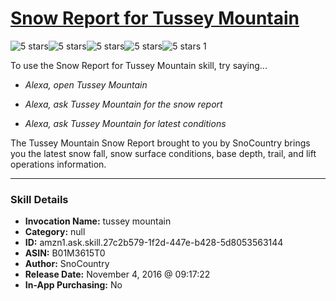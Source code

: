 # [Snow Report for Tussey Mountain](http://alexa.amazon.com/#skills/amzn1.ask.skill.27c2b579-1f2d-447e-b428-5d8053563144)
![5 stars](../../images/ic_star_black_18dp_1x.png)![5 stars](../../images/ic_star_black_18dp_1x.png)![5 stars](../../images/ic_star_black_18dp_1x.png)![5 stars](../../images/ic_star_black_18dp_1x.png)![5 stars](../../images/ic_star_black_18dp_1x.png) 1

To use the Snow Report for Tussey Mountain skill, try saying...

* *Alexa, open Tussey Mountain*

* *Alexa, ask Tussey Mountain for the snow report*

* *Alexa, ask Tussey Mountain for latest conditions*

The Tussey Mountain Snow Report brought to you by SnoCountry brings you the latest snow fall, snow surface conditions,  base depth, trail, and lift operations information.

***

### Skill Details

* **Invocation Name:** tussey mountain
* **Category:** null
* **ID:** amzn1.ask.skill.27c2b579-1f2d-447e-b428-5d8053563144
* **ASIN:** B01M3615T0
* **Author:** SnoCountry
* **Release Date:** November 4, 2016 @ 09:17:22
* **In-App Purchasing:** No
